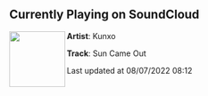 ## Currently Playing on SoundCloud

[<img align="left" width="100" src="https://i1.sndcdn.com/artworks-pd7LO74V7M4M70Ge-oFyOHw-t500x500.jpg">](https://soundcloud.com/yungkkun/sun-came-out)

**Artist**: Kunxo 

**Track**: Sun Came Out

Last updated at 08/07/2022 08:12
